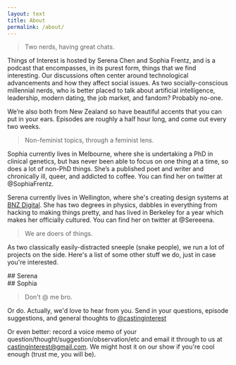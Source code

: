 ```yaml
---
layout: text
title: About
permalink: /about/
---
```


> Two nerds, having great chats.

Things of Interest is hosted by Serena Chen and Sophia Frentz, and is a podcast that encompasses, in its purest form, things that we find interesting. Our discussions often center around technological advancements and how they affect social issues. As two socially-conscious millennial nerds, who is better placed to talk about artificial intelligence, leadership, modern dating, the job market, and fandom? Probably no-one.

We’re also both from New Zealand so have beautiful accents that you can put in your ears. Episodes are roughly a half hour long, and come out every two weeks.

> Non-feminist topics, through a feminist lens.

Sophia currently lives in Melbourne, where she is undertaking a PhD in clinical genetics, but has never been able to focus on one thing at a time, so does a lot of non-PhD things. She’s a published poet and writer and chronically ill, queer, and addicted to coffee. You can find her on twitter at @SophiaFrentz.

Serena currently lives in Wellington, where she's creating design systems at [BNZ Digital](https://www.bnz.co.nz). She has two degrees in physics, dabbles in everything from hacking to making things pretty, and has lived in Berkeley for a year which makes her officially cultured. You can find her on twitter at @Sereeena.

> We are doers of things.

As two classically easily-distracted sneeple (snake people), we run a lot of projects on the side. Here's a list of some other stuff we do, just in case you're interested.

<div class="col-50 f-left" markdown="1">
## Serena
</div>

<div class="col-50 f-right" markdown="1">
## Sophia
</div>

> Don't @ me bro.

Or do. Actually, we'd love to hear from you. Send in your questions, episode suggestions, and general thoughts to [@castinginterest](http://twitter.com/castinginterest)

Or even better: record a voice memo of your question/thought/suggestion/observation/etc and email it through to us at castinginterest@gmail.com. We might host it on our show if you're cool enough (trust me, you will be).

